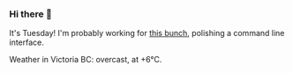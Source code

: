 ### Hi there :wave:

It's Tuesday! I'm probably working for [this bunch](https://github.com/kohofinancial), polishing a command line interface.

Weather in Victoria BC: overcast, at +6°C.
